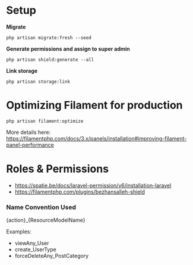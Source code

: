 # Setup
**Migrate**
```
php artisan migrate:fresh --seed
```

**Generate permissions and assign to super admin**
```
php artisan shield:generate --all
```

**Link storage**
```
php artisan storage:link
```

# Optimizing Filament for production

```
php artisan filament:optimize
```

More details here: https://filamentphp.com/docs/3.x/panels/installation#improving-filament-panel-performance

# Roles & Permissions

- https://spatie.be/docs/laravel-permission/v6/installation-laravel
- https://filamentphp.com/plugins/bezhansalleh-shield

### Name Convention Used
{action}_{ResourceModelName}

Examples:
- viewAny_User
- create_UserType
- forceDeleteAny_PostCategory